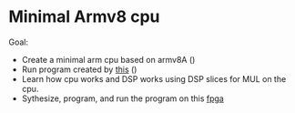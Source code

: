 # Minimal Armv8 cpu

Goal: 
- Create a minimal arm cpu based on armv8A ()
- Run program created by [this](https://github.com/1957-001B/ArmAsm) ()
- Learn how cpu works and DSP works using DSP slices for MUL on the cpu.
- Sythesize, program, and run the program on this [fpga](https://digilent.com/shop/arty-a7-100t-artix-7-fpga-development-board/) 
